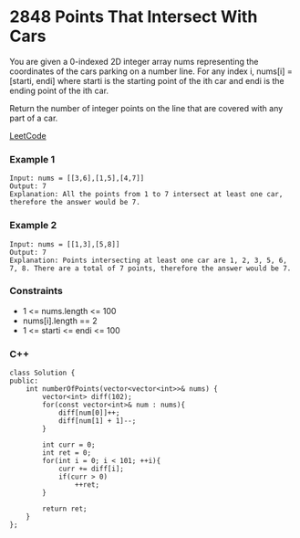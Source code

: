# 2848 Points That Intersect With Cars

You are given a 0-indexed 2D integer array nums representing the coordinates of the cars parking on a number line. For any index i, nums[i] = [starti, endi] where starti is the starting point of the ith car and endi is the ending point of the ith car.

Return the number of integer points on the line that are covered with any part of a car.

[LeetCode](https://leetcode.cn/problems/count-pairs-whose-sum-is-less-than-target/)

### Example 1

```
Input: nums = [[3,6],[1,5],[4,7]]
Output: 7
Explanation: All the points from 1 to 7 intersect at least one car, therefore the answer would be 7.
```

### Example 2

```
Input: nums = [[1,3],[5,8]]
Output: 7
Explanation: Points intersecting at least one car are 1, 2, 3, 5, 6, 7, 8. There are a total of 7 points, therefore the answer would be 7.
```

### Constraints

* 1 <= nums.length <= 100
* nums[i].length == 2
* 1 <= starti <= endi <= 100


### C++ 

```
class Solution {
public:
    int numberOfPoints(vector<vector<int>>& nums) {
        vector<int> diff(102);
        for(const vector<int>& num : nums){
            diff[num[0]]++;
            diff[num[1] + 1]--;
        }

        int curr = 0;
        int ret = 0;
        for(int i = 0; i < 101; ++i){
            curr += diff[i];
            if(curr > 0)
                ++ret;
        }

        return ret;        
    }
};
```